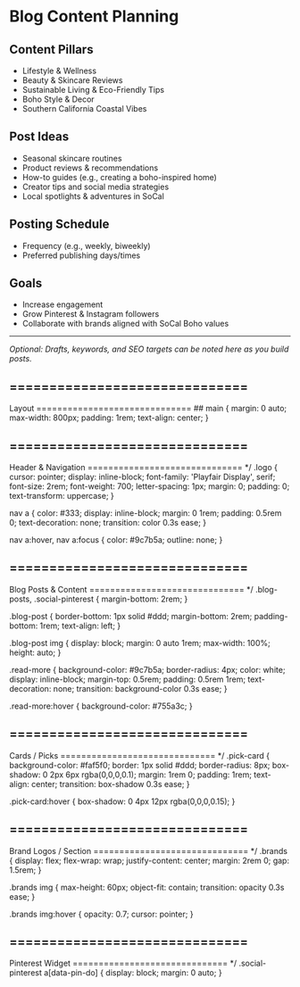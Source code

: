 # Blog Content Planning

## Content Pillars
- Lifestyle & Wellness
- Beauty & Skincare Reviews
- Sustainable Living & Eco-Friendly Tips
- Boho Style & Decor
- Southern California Coastal Vibes

## Post Ideas
- Seasonal skincare routines
- Product reviews & recommendations
- How-to guides (e.g., creating a boho-inspired home)
- Creator tips and social media strategies
- Local spotlights & adventures in SoCal

## Posting Schedule
- Frequency (e.g., weekly, biweekly)
- Preferred publishing days/times

## Goals
- Increase engagement
- Grow Pinterest & Instagram followers
- Collaborate with brands aligned with SoCal Boho values

---

*Optional: Drafts, keywords, and SEO targets can be noted here as you build posts.*

## ==============================
   Layout
============================== ##
main {
  margin: 0 auto;
  max-width: 800px;
  padding: 1rem;
  text-align: center;
}

## ==============================
   Header & Navigation
============================== */
.logo {
  cursor: pointer;
  display: inline-block;
  font-family: 'Playfair Display', serif;
  font-size: 2rem;
  font-weight: 700;
  letter-spacing: 1px;
  margin: 0;
  padding: 0;
  text-transform: uppercase;
}

nav a {
  color: #333;
  display: inline-block;
  margin: 0 1rem;
  padding: 0.5rem 0;
  text-decoration: none;
  transition: color 0.3s ease;
}

nav a:hover,
nav a:focus {
  color: #9c7b5a;
  outline: none;
}

## ==============================
   Blog Posts & Content
============================== */
.blog-posts,
.social-pinterest {
  margin-bottom: 2rem;
}

.blog-post {
  border-bottom: 1px solid #ddd;
  margin-bottom: 2rem;
  padding-bottom: 1rem;
  text-align: left;
}

.blog-post img {
  display: block;
  margin: 0 auto 1rem;
  max-width: 100%;
  height: auto;
}

.read-more {
  background-color: #9c7b5a;
  border-radius: 4px;
  color: white;
  display: inline-block;
  margin-top: 0.5rem;
  padding: 0.5rem 1rem;
  text-decoration: none;
  transition: background-color 0.3s ease;
}

.read-more:hover {
  background-color: #755a3c;
}

## ==============================
   Cards / Picks
============================== */
.pick-card {
  background-color: #faf5f0;
  border: 1px solid #ddd;
  border-radius: 8px;
  box-shadow: 0 2px 6px rgba(0,0,0,0.1);
  margin: 1rem 0;
  padding: 1rem;
  text-align: center;
  transition: box-shadow 0.3s ease;
}

.pick-card:hover {
  box-shadow: 0 4px 12px rgba(0,0,0,0.15);
}

## ==============================
   Brand Logos / Section
============================== */
.brands {
  display: flex;
  flex-wrap: wrap;
  justify-content: center;
  margin: 2rem 0;
  gap: 1.5rem;
}

.brands img {
  max-height: 60px;
  object-fit: contain;
  transition: opacity 0.3s ease;
}

.brands img:hover {
  opacity: 0.7;
  cursor: pointer;
}

## ==============================
   Pinterest Widget
============================== */
.social-pinterest a[data-pin-do] {
  display: block;
  margin: 0 auto;
}
